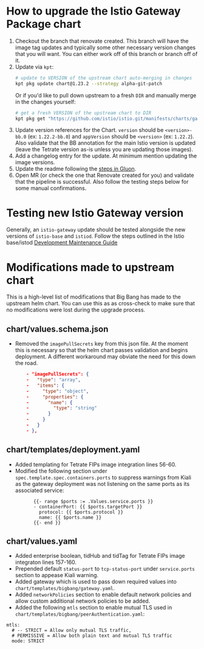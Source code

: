 # How to upgrade the Istio Gateway Package chart

1. Checkout the branch that renovate created. This branch will have the image tag updates and typically some other necessary version changes that you will want. You can either work off of this branch or branch off of it.
1. Update via `kpt`:
    ```bash
    # update to VERSION of the upstream chart auto-merging in changes
    kpt pkg update chart@1.23.2 --strategy alpha-git-patch
    ```
    Or if you'd like to pull down upstream to a fresh `DIR` and manually merge in the changes yourself:
    ```bash
    # get a fresh VERSION of the upstream chart to DIR
    kpt pkg get "https://github.com/istio/istio.git/manifests/charts/gateway@1.23.2" ./fresh
    ```
1. Update version references for the Chart. `version` should be `<version>-bb.0` (ex: `1.22.2-bb.0`) and `appVersion` should be `<version>` (ex: `1.22.2`). Also validate that the BB annotation for the main Istio version is updated (leave the Tetrate version as-is unless you are updating those images).
1. Add a changelog entry for the update. At minimum mention updating the image versions.
1. Update the readme following the [steps in Gluon](https://repo1.dso.mil/platform-one/big-bang/apps/library-charts/gluon/-/blob/master/docs/bb-package-readme.md).
1. Open MR (or check the one that Renovate created for you) and validate that the pipeline is successful. Also follow the testing steps below for some manual confirmations.

# Testing new Istio Gateway version

Generally, an `istio-gateway` update should be tested alongside the new versions of `istio-base` and `istiod`. Follow the steps outlined in the Istio base/istod [Development Maintenance Guide](https://repo1.dso.mil/big-bang/apps/sandbox/istio/-/blob/main/docs/DEVELOPMENT_MAINTENANCE.md?ref_type=heads#testing-new-istio-controlplane-version)

# Modifications made to upstream chart
This is a high-level list of modifications that Big Bang has made to the upstream helm chart. You can use this as as cross-check to make sure that no modifications were lost during the upgrade process.

##  chart/values.schema.json
- Removed the `imagePullSecrets` key from this json file. At the moment this is necessary so that the helm chart passes validation and begins deployment. A different workaround may obviate the need for this down the road.
    ```json
        - "imagePullSecrets": {
        -   "type": "array",
        -   "items": {
        -     "type": "object",
        -     "properties": {
        -       "name": {
        -         "type": "string"
        -       }
        -     }
        -   }
        - },
    ```

## chart/templates/deployment.yaml
- Added templating for Tetrate FIPs image integration lines 56-60.
- Modified the following section under `spec.template.spec.containers.ports` to suppress warnings from Kiali as the gateway deployment was not listening on the same ports as its associated service:

```
          {{- range $ports := .Values.service.ports }}
          - containerPort: {{ $ports.targetPort }}
            protocol: {{ $ports.protocol }}
            name: {{ $ports.name }}
          {{- end }}
```

## chart/values.yaml
- Added enterprise boolean, tidHub and tidTag for Tetrate FIPs image integraton lines 157-160.
- Prepended default `status-port` to `tcp-status-port` under `service.ports` section to appease Kiali warning.
- Added gateway which is used to pass down required values into `chart/templates/bigbang/gateway.yaml`.
- Added `networkPolicies`  section to enable default network policies and allow custom additional network policies to be added.
- Added the following `mtls` section to enable mutual TLS used in `chart/templates/bigbang/peerAuthentication.yaml`:

```
mtls:
  # -- STRICT = Allow only mutual TLS traffic,
  # PERMISSIVE = Allow both plain text and mutual TLS traffic
  mode: STRICT
```